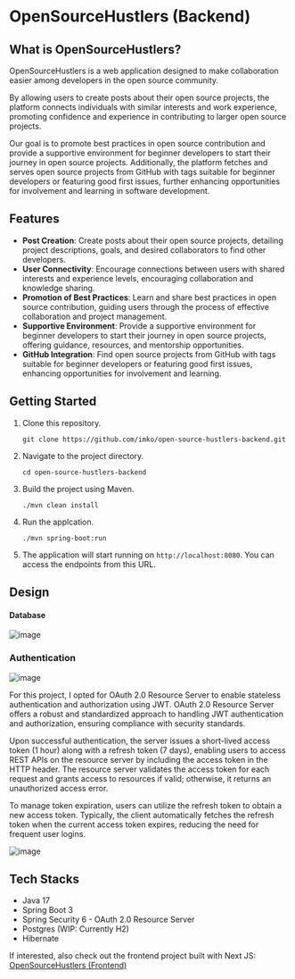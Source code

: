 # OpenSourceHustlers (Backend) 


## What is OpenSourceHustlers? 

OpenSourceHustlers is a web application designed to make collaboration easier among developers in the open source community. 

By allowing users to create posts about their open source projects, the platform connects individuals with similar interests and work experience, promoting confidence and experience in contributing to larger open source projects. 

Our goal is to promote best practices in open source contribution and provide a supportive environment for beginner developers to start their journey in open source projects. Additionally, the platform fetches and serves open source projects from GitHub with tags suitable for beginner developers or featuring good first issues, further enhancing opportunities for involvement and learning in software development.

## Features 

- **Post Creation**: Create posts about their open source projects, detailing project descriptions, goals, and desired collaborators to find other developers.
- **User Connectivity**: Encourage connections between users with shared interests and experience levels, encouraging collaboration and knowledge sharing.
- **Promotion of Best Practices**: Learn and share best practices in open source contribution, guiding users through the process of effective collaboration and project management.
- **Supportive Environment**: Provide a supportive environment for beginner developers to start their journey in open source projects, offering guidance, resources, and mentorship opportunities.
- **GitHub Integration**: Find open source projects from GitHub with tags suitable for beginner developers or featuring good first issues, enhancing opportunities for involvement and learning.

## Getting Started

1. Clone this repository.

   `git clone https://github.com/imko/open-source-hustlers-backend.git`

2. Navigate to the project directory.

   `cd open-source-hustlers-backend`

3. Build the project using Maven.

   `./mvn clean install`

4. Run the applcation.

   `./mvn spring-boot:run`

5. The application will start running on `http://localhost:8080`. You can access the endpoints from this URL.

## Design 

#### Database
![image](https://github.com/imko/open-source-hustlers-backend/assets/46854966/6a59a660-49c0-4f54-9a0c-3e412fae8a53)


### Authentication 

![image](https://github.com/imko/open-source-hustlers-backend/assets/46854966/7068dbf9-61f8-416d-aac5-4fb37f47548e)

For this project, I opted for OAuth 2.0 Resource Server to enable stateless authentication and authorization using JWT. OAuth 2.0 Resource Server offers a robust and standardized approach to handling JWT authentication and authorization, ensuring compliance with security standards.

Upon successful authentication, the server issues a short-lived access token (1 hour) along with a refresh token (7 days), enabling users to access REST APIs on the resource server by including the access token in the HTTP header. The resource server validates the access token for each request and grants access to resources if valid; otherwise, it returns an unauthorized access error.

To manage token expiration, users can utilize the refresh token to obtain a new access token. Typically, the client automatically fetches the refresh token when the current access token expires, reducing the need for frequent user logins.

![image](https://github.com/imko/open-source-hustlers-backend/assets/46854966/89bb5823-2f9b-4e37-b575-0e2bac772dc0)


## Tech Stacks 
- Java 17
- Spring Boot 3
- Spring Security 6 - OAuth 2.0 Resource Server 
- Postgres (WIP: Currently H2) 
- Hibernate 

If interested, also check out the frontend project built with Next JS: [OpenSourceHustlers (Frontend)](https://github.com/imko/open-source-hustlers-frontend)
